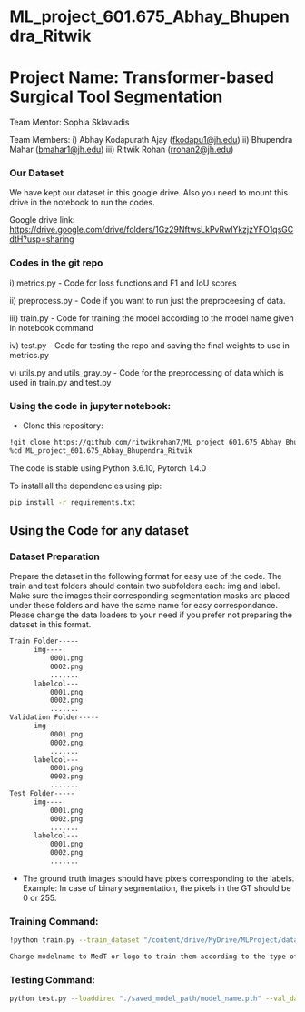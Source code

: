 # ML_project_601.675_Abhay_Bhupendra_Ritwik
# Project Name: Transformer-based Surgical Tool Segmentation
Team Mentor: Sophia Sklaviadis

Team Members:
i) Abhay Kodapurath Ajay (fkodapu1@jh.edu)
ii) Bhupendra Mahar (bmahar1@jh.edu)
iii) Ritwik Rohan (rrohan2@jh.edu)

### Our Dataset
We have kept our dataset in this google drive. Also you need to mount this drive in the notebook to run the codes.

Google drive link: https://drive.google.com/drive/folders/1Gz29NftwsLkPvRwlYkzjzYFO1qsGCdtH?usp=sharing

### Codes in the git repo
i) metrics.py - Code for loss functions and F1 and IoU scores

ii) preprocess.py - Code if you want to run just the preproceesing of data.

iii) train.py - Code for training the model according to the model name given in notebook command

iv) test.py - Code for testing the repo and saving the final weights to use in metrics.py

v) utils.py and utils_gray.py - Code for the preprocessing of data which is used in train.py and test.py 


### Using the code in jupyter notebook:

- Clone this repository:
```bash
!git clone https://github.com/ritwikrohan7/ML_project_601.675_Abhay_Bhupendra_Ritwik.git
%cd ML_project_601.675_Abhay_Bhupendra_Ritwik
```

The code is stable using Python 3.6.10, Pytorch 1.4.0

To install all the dependencies using pip:

```bash
pip install -r requirements.txt
```
## Using the Code for any dataset

### Dataset Preparation

Prepare the dataset in the following format for easy use of the code. The train and test folders should contain two subfolders each: img and label. Make sure the images their corresponding segmentation masks are placed under these folders and have the same name for easy correspondance. Please change the data loaders to your need if you prefer not preparing the dataset in this format.



```bash
Train Folder-----
      img----
          0001.png
          0002.png
          .......
      labelcol---
          0001.png
          0002.png
          .......
Validation Folder-----
      img----
          0001.png
          0002.png
          .......
      labelcol---
          0001.png
          0002.png
          .......
Test Folder-----
      img----
          0001.png
          0002.png
          .......
      labelcol---
          0001.png
          0002.png
          .......

```

- The ground truth images should have pixels corresponding to the labels. Example: In case of binary segmentation, the pixels in the GT should be 0 or 255.

### Training Command:

```bash 
!python train.py --train_dataset "/content/drive/MyDrive/MLProject/dataset/Train_resized" --val_dataset "/content/drive/MyDrive/MLProject/dataset/Validation_resized" --direc '/content/drive/MyDrive/MLProject/dataset/Results' --batch_size 4 --epoch 400 --save_freq 10 --modelname "MedT" --learning_rate 0.001 --imgsize 450 --gray "no"
```

```bash
Change modelname to MedT or logo to train them according to the type of model you prefer.
```

### Testing Command:

```bash 
python test.py --loaddirec "./saved_model_path/model_name.pth" --val_dataset "test dataset directory" --direc 'path for results to be saved' --batch_size 1 --modelname "gatedaxialunet" --imgsize 128 --gray "no"
```
